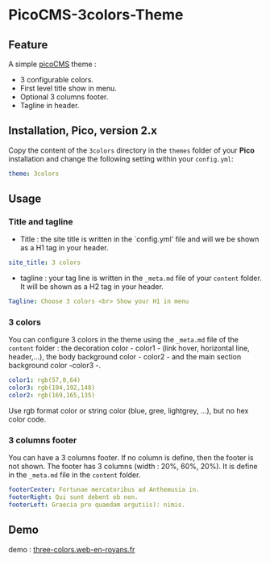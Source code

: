 # PicoCMS-3colors-Theme

## Feature

A simple [picoCMS](https://github.com/picocms/Pico) theme :
+ 3 configurable colors.
+ First level title show in menu.
+ Optional 3 columns footer.
+ Tagline in header.

## Installation, Pico, version 2.x

Copy the content of the `3colors` directory in the `themes` folder of your **Pico** installation and change the following setting within your `config.yml`:

```yaml
theme: 3colors
```
## Usage

### Title and tagline

+ Title : the site title is written in the `config.yml' file and will we be shown as a H1 tag in your header.
```yaml
site_title: 3 colors
```
+ tagline : your tag line is written in the `_meta.md` file of your `content` folder. It will be shown as a H2 tag in your header.
```yaml
Tagline: Choose 3 colors <br> Show your H1 in menu
```

### 3 colors

You can configure 3 colors in the theme using the `_meta.md` file of the `content` folder : the decoration color - color1 - (link hover, horizontal line, header,...), the body background color  - color2 - and the main section background color -color3 -.
```yaml
color1: rgb(57,0,64)
color3: rgb(194,192,148)
color2: rgb(169,165,135)
```
Use rgb format color or string color (blue, gree, lightgrey, ...), but no hex color code.

### 3 columns footer

You can have a 3 columns footer. If no column is define, then the footer is not shown. The footer has 3 columns (width : 20%, 60%, 20%). It is define in the `_meta.md` file in the `content` folder.
```yaml
footerCenter: Fortunae mercatoribus ad Anthemusia in.
footerRight: Qui sunt debent ob non.
footerLeft: Graecia pro quaedam argutiis): nimis.
```

## Demo

demo : [three-colors.web-en-royans.fr](http://three-colors.web-en-royans.fr/)
